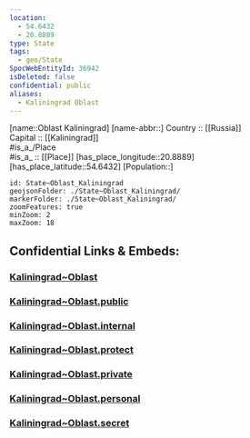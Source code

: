 ```yaml
---
location:
  - 54.6432
  - 20.8889
type: State
tags:
  - geo/State
SpocWebEntityId: 36942
isDeleted: false
confidential: public
aliases:
  - Kaliningrad Oblast
---
```

[name::Oblast Kaliningrad] 
[name-abbr::] 
Country :: [[Russia]]  
Capital :: [[Kaliningrad]]  
#is_a_/Place  
#is_a_ :: [[Place]] 
[has_place_longitude::20.8889] 
[has_place_latitude::54.6432] 
[Population::] 



```leaflet
id: State~Oblast_Kaliningrad
geojsonFolder: ./State~Oblast_Kaliningrad/
markerFolder: ./State~Oblast_Kaliningrad/
zoomFeatures: true 
minZoom: 2 
maxZoom: 18
```


## Confidential Links & Embeds: 

### [Kaliningrad~Oblast](/_Standards/Earth/Continent/Europe/Europe~East/Russia/Russia~NorthWest/Kaliningrad~Oblast.md) 

### [Kaliningrad~Oblast.public](/_public/Earth/Continent/Europe/Europe~East/Russia/Russia~NorthWest/Kaliningrad~Oblast.public.md) 

### [Kaliningrad~Oblast.internal](/_internal/Earth/Continent/Europe/Europe~East/Russia/Russia~NorthWest/Kaliningrad~Oblast.internal.md) 

### [Kaliningrad~Oblast.protect](/_protect/Earth/Continent/Europe/Europe~East/Russia/Russia~NorthWest/Kaliningrad~Oblast.protect.md) 

### [Kaliningrad~Oblast.private](/_private/Earth/Continent/Europe/Europe~East/Russia/Russia~NorthWest/Kaliningrad~Oblast.private.md) 

### [Kaliningrad~Oblast.personal](/_personal/Earth/Continent/Europe/Europe~East/Russia/Russia~NorthWest/Kaliningrad~Oblast.personal.md) 

### [Kaliningrad~Oblast.secret](/_secret/Earth/Continent/Europe/Europe~East/Russia/Russia~NorthWest/Kaliningrad~Oblast.secret.md)

